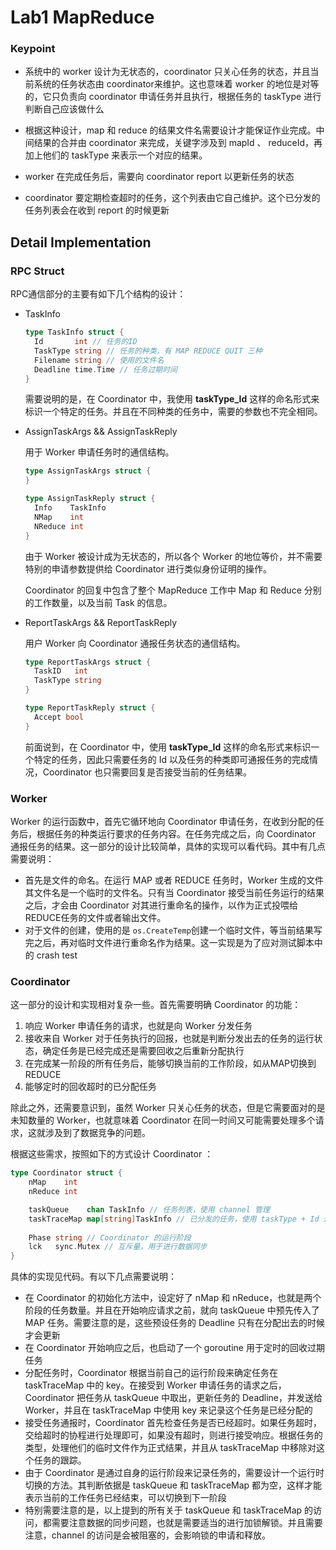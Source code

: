 # Lab1 MapReduce

### Keypoint

- 系统中的 worker 设计为无状态的，coordinator 只关心任务的状态，并且当前系统的任务状态由 coordinator来维护。这也意味着 worker 的地位是对等的，它只负责向 coordinator 申请任务并且执行，根据任务的 taskType 进行判断自己应该做什么

- 根据这种设计，map 和 reduce 的结果文件名需要设计才能保证作业完成。中间结果的合并由 coordinator 来完成，关键字涉及到 mapId 、 reduceId，再加上他们的 taskType 来表示一个对应的结果。

- worker 在完成任务后，需要向 coordinator report 以更新任务的状态

- coordinator 要定期检查超时的任务，这个列表由它自己维护。这个已分发的任务列表会在收到 report 的时候更新

## Detail Implementation

### RPC Struct

RPC通信部分的主要有如下几个结构的设计：

- TaskInfo

  ```go
  type TaskInfo struct {
  	Id       int // 任务的ID
  	TaskType string // 任务的种类，有 MAP REDUCE QUIT 三种
  	Filename string // 使用的文件名
  	Deadline time.Time // 任务过期时间
  }
  ```

  需要说明的是，在 Coordinator 中，我使用 **taskType_Id** 这样的命名形式来标识一个特定的任务。并且在不同种类的任务中，需要的参数也不完全相同。

- AssignTaskArgs && AssignTaskReply

  用于 Worker 申请任务时的通信结构。

  ```go
  type AssignTaskArgs struct {
  }
  
  type AssignTaskReply struct {
  	Info    TaskInfo
  	NMap    int
  	NReduce int
  }
  ```

  由于 Worker 被设计成为无状态的，所以各个 Worker 的地位等价，并不需要特别的申请参数提供给 Coordinator 进行类似身份证明的操作。

  Coordinator 的回复中包含了整个 MapReduce 工作中 Map 和 Reduce 分别的工作数量，以及当前 Task 的信息。

- ReportTaskArgs && ReportTaskReply

  用户 Worker 向 Coordinator 通报任务状态的通信结构。

  ```go
  type ReportTaskArgs struct {
  	TaskID   int
  	TaskType string
  }
  
  type ReportTaskReply struct {
  	Accept bool
  }
  ```

  前面说到，在 Coordinator 中，使用 **taskType_Id** 这样的命名形式来标识一个特定的任务，因此只需要任务的 Id 以及任务的种类即可通报任务的完成情况，Coordinator 也只需要回复是否接受当前的任务结果。

### Worker

Worker 的运行函数中，首先它循环地向 Coordinator 申请任务，在收到分配的任务后，根据任务的种类运行要求的任务内容。在任务完成之后，向 Coordinator 通报任务的结果。这一部分的设计比较简单，具体的实现可以看代码。其中有几点需要说明：

- 首先是文件的命名。在运行 MAP 或者 REDUCE 任务时，Worker 生成的文件其文件名是一个临时的文件名。只有当 Coordinator 接受当前任务运行的结果之后，才会由 Coordinator 对其进行重命名的操作，以作为正式投喂给REDUCE任务的文件或者输出文件。
- 对于文件的创建，使用的是 `os.CreateTemp`创建一个临时文件，等当前结果写完之后，再对临时文件进行重命名作为结果。这一实现是为了应对测试脚本中的 crash test

### Coordinator

这一部分的设计和实现相对复杂一些。首先需要明确 Coordinator 的功能：

1. 响应 Worker 申请任务的请求，也就是向 Worker 分发任务
2. 接收来自 Worker 对于任务执行的回报，也就是判断分发出去的任务的运行状态，确定任务是已经完成还是需要回收之后重新分配执行
3. 在完成某一阶段的所有任务后，能够切换当前的工作阶段，如从MAP切换到REDUCE
4. 能够定时的回收超时的已分配任务

除此之外，还需要意识到，虽然 Worker 只关心任务的状态，但是它需要面对的是未知数量的 Worker，也就意味着 Coordinator 在同一时间又可能需要处理多个请求，这就涉及到了数据竞争的问题。

根据这些需求，按照如下的方式设计 Coordinator ：

```go
type Coordinator struct {
	nMap    int
	nReduce int

	taskQueue    chan TaskInfo // 任务列表，使用 channel 管理
	taskTraceMap map[string]TaskInfo // 已分发的任务，使用 taskType + Id 进行标识
  
	Phase string // Coordinator 的运行阶段
	lck   sync.Mutex // 互斥量，用于进行数据同步
}
```

具体的实现见代码。有以下几点需要说明：

- 在 Coordinator 的初始化方法中，设定好了 nMap 和 nReduce，也就是两个阶段的任务数量。并且在开始响应请求之前，就向 taskQueue 中预先传入了 MAP 任务。需要注意的是，这些预设任务的 Deadline 只有在分配出去的时候才会更新
- 在 Coordinator 开始响应之后，也启动了一个 goroutine 用于定时的回收过期任务
- 分配任务时，Coordinator 根据当前自己的运行阶段来确定任务在 taskTraceMap 中的 key。在接受到 Worker 申请任务的请求之后， Coordinator 把任务从 taskQueue 中取出，更新任务的 Deadline，并发送给Worker，并且在 taskTraceMap 中使用 key 来记录这个任务是已经分配的
- 接受任务通报时，Coordinator 首先检查任务是否已经超时。如果任务超时，交给超时的协程进行处理即可，如果没有超时，则进行接受响应。根据任务的类型，处理他们的临时文件作为正式结果，并且从 taskTraceMap 中移除对这个任务的跟踪。
- 由于 Coordinator 是通过自身的运行阶段来记录任务的，需要设计一个运行时切换的方法。其判断依据是 taskQueue 和 taskTraceMap 都为空，这样才能表示当前的工作任务已经结束，可以切换到下一阶段
- 特别需要注意的是，以上提到的所有关于 taskQueue 和 taskTraceMap 的访问，都需要注意数据的同步问题，也就是需要适当的进行加锁解锁。并且需要注意，channel 的访问是会被阻塞的，会影响锁的申请和释放。

